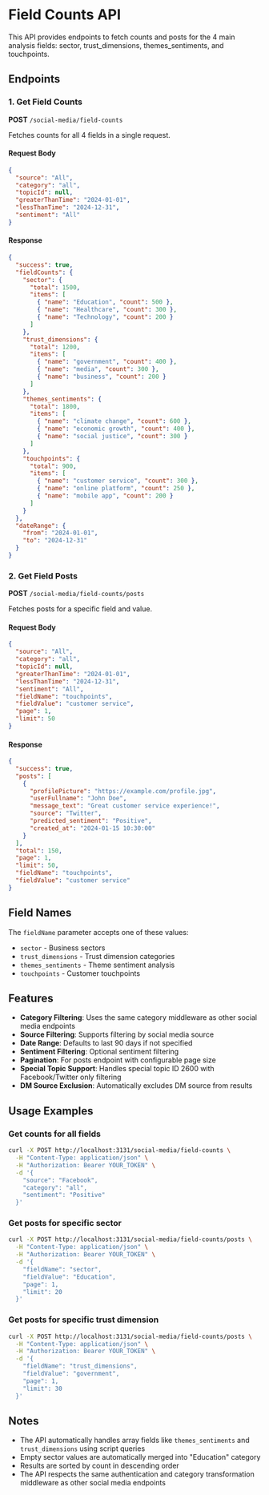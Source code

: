 # Field Counts API

This API provides endpoints to fetch counts and posts for the 4 main analysis fields: sector, trust_dimensions, themes_sentiments, and touchpoints.

## Endpoints

### 1. Get Field Counts
**POST** `/social-media/field-counts`

Fetches counts for all 4 fields in a single request.

#### Request Body
```json
{
  "source": "All",
  "category": "all",
  "topicId": null,
  "greaterThanTime": "2024-01-01",
  "lessThanTime": "2024-12-31",
  "sentiment": "All"
}
```

#### Response
```json
{
  "success": true,
  "fieldCounts": {
    "sector": {
      "total": 1500,
      "items": [
        { "name": "Education", "count": 500 },
        { "name": "Healthcare", "count": 300 },
        { "name": "Technology", "count": 200 }
      ]
    },
    "trust_dimensions": {
      "total": 1200,
      "items": [
        { "name": "government", "count": 400 },
        { "name": "media", "count": 300 },
        { "name": "business", "count": 200 }
      ]
    },
    "themes_sentiments": {
      "total": 1800,
      "items": [
        { "name": "climate change", "count": 600 },
        { "name": "economic growth", "count": 400 },
        { "name": "social justice", "count": 300 }
      ]
    },
    "touchpoints": {
      "total": 900,
      "items": [
        { "name": "customer service", "count": 300 },
        { "name": "online platform", "count": 250 },
        { "name": "mobile app", "count": 200 }
      ]
    }
  },
  "dateRange": {
    "from": "2024-01-01",
    "to": "2024-12-31"
  }
}
```

### 2. Get Field Posts
**POST** `/social-media/field-counts/posts`

Fetches posts for a specific field and value.

#### Request Body
```json
{
  "source": "All",
  "category": "all",
  "topicId": null,
  "greaterThanTime": "2024-01-01",
  "lessThanTime": "2024-12-31",
  "sentiment": "All",
  "fieldName": "touchpoints",
  "fieldValue": "customer service",
  "page": 1,
  "limit": 50
}
```

#### Response
```json
{
  "success": true,
  "posts": [
    {
      "profilePicture": "https://example.com/profile.jpg",
      "userFullname": "John Doe",
      "message_text": "Great customer service experience!",
      "source": "Twitter",
      "predicted_sentiment": "Positive",
      "created_at": "2024-01-15 10:30:00"
    }
  ],
  "total": 150,
  "page": 1,
  "limit": 50,
  "fieldName": "touchpoints",
  "fieldValue": "customer service"
}
```

## Field Names

The `fieldName` parameter accepts one of these values:
- `sector` - Business sectors
- `trust_dimensions` - Trust dimension categories
- `themes_sentiments` - Theme sentiment analysis
- `touchpoints` - Customer touchpoints

## Features

- **Category Filtering**: Uses the same category middleware as other social media endpoints
- **Source Filtering**: Supports filtering by social media source
- **Date Range**: Defaults to last 90 days if not specified
- **Sentiment Filtering**: Optional sentiment filtering
- **Pagination**: For posts endpoint with configurable page size
- **Special Topic Support**: Handles special topic ID 2600 with Facebook/Twitter only filtering
- **DM Source Exclusion**: Automatically excludes DM source from results

## Usage Examples

### Get counts for all fields
```bash
curl -X POST http://localhost:3131/social-media/field-counts \
  -H "Content-Type: application/json" \
  -H "Authorization: Bearer YOUR_TOKEN" \
  -d '{
    "source": "Facebook",
    "category": "all",
    "sentiment": "Positive"
  }'
```

### Get posts for specific sector
```bash
curl -X POST http://localhost:3131/social-media/field-counts/posts \
  -H "Content-Type: application/json" \
  -H "Authorization: Bearer YOUR_TOKEN" \
  -d '{
    "fieldName": "sector",
    "fieldValue": "Education",
    "page": 1,
    "limit": 20
  }'
```

### Get posts for specific trust dimension
```bash
curl -X POST http://localhost:3131/social-media/field-counts/posts \
  -H "Content-Type: application/json" \
  -H "Authorization: Bearer YOUR_TOKEN" \
  -d '{
    "fieldName": "trust_dimensions",
    "fieldValue": "government",
    "page": 1,
    "limit": 30
  }'
```

## Notes

- The API automatically handles array fields like `themes_sentiments` and `trust_dimensions` using script queries
- Empty sector values are automatically merged into "Education" category
- Results are sorted by count in descending order
- The API respects the same authentication and category transformation middleware as other social media endpoints 
